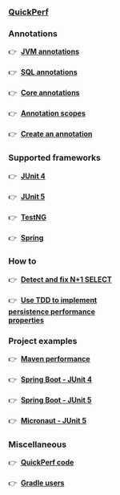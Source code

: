 ### **[QuickPerf](https://github.com/quick-perf/doc/wiki/QuickPerf)**

### **Annotations**
:point_right: &nbsp;**[JVM annotations](https://github.com/quick-perf/doc/wiki/JVM-annotations)**<br><br>
:point_right: &nbsp;**[SQL annotations](https://github.com/quick-perf/doc/wiki/SQL-annotations)**<br><br>
:point_right: &nbsp;**[Core annotations](https://github.com/quick-perf/doc/wiki/core-annotations)**<br><br>
:point_right: &nbsp;**[Annotation scopes](https://github.com/quick-perf/doc/wiki/QuickPerf#annotation-scopes)**<br><br>
:point_right: &nbsp;**[Create an annotation](https://github.com/quick-perf/doc/wiki/Create-an-annotation)**

### **Supported frameworks**
:point_right: &nbsp;**[JUnit 4](https://github.com/quick-perf/doc/wiki/JUnit-4)**<br><br>
:point_right: &nbsp;**[JUnit 5](https://github.com/quick-perf/doc/wiki/JUnit-5)**<br><br>
:point_right: &nbsp;**[TestNG](https://github.com/quick-perf/doc/wiki/TestNG)**<br><br>
:point_right: &nbsp;**[Spring](https://github.com/quick-perf/doc/wiki/Spring)**

### **How to**
:point_right: &nbsp;**[Detect and fix N+1 SELECT](https://github.com/quick-perf/doc/wiki/Easily-detect-and-fix-N-plus-One-SELECT-with-QuickPerf)**<br><br>
:point_right: &nbsp;**[Use TDD to implement <br>persistence performance <br>properties](Use-TDD-to-implement-persistence-performance-properties)**

### Project examples
:point_right: &nbsp;**[Maven performance](https://github.com/quick-perf/maven-test-bench)**<br><br>
:point_right: &nbsp;**[Spring Boot - JUnit 4](https://github.com/quick-perf/quickperf-examples/tree/master/springboot-junit4)**<br><br>
:point_right: &nbsp;**[Spring Boot - JUnit 5](https://github.com/quick-perf/quickperf-examples/tree/master/springboot-junit5)**<br><br>
:point_right: &nbsp;**[Micronaut - JUnit 5](https://github.com/quick-perf/quickperf-examples/tree/master/micronaut-hibernate-jpa)**

### **Miscellaneous**
:point_right: &nbsp;**[QuickPerf code](https://github.com/quick-perf/quickperf)**<br><br>
:point_right: &nbsp;**[Gradle users](https://github.com/quick-perf/doc/wiki/Gradle-users)**





